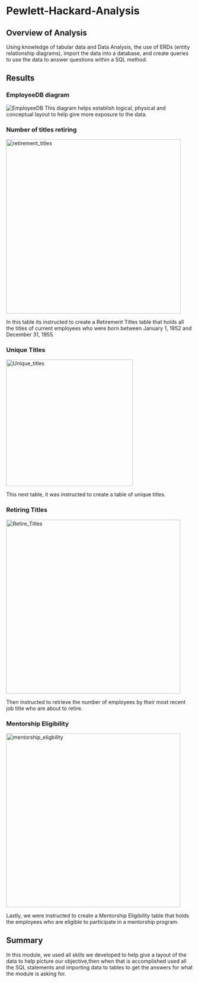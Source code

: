 # Pewlett-Hackard-Analysis

## Overview of Analysis
Using knowledge of tabular data and Data Analysis, the use of ERDs (entity relationship diagrams), import the data into a database, and create queries to use the data to answer questions within a SQL method.

## Results

### EmployeeDB diagram
![EmployeeDB](https://user-images.githubusercontent.com/86085982/130370169-ab0b22fd-1518-47c6-833c-61a3717e1625.png)
This diagram helps establish logical, physical and conceptual layout to help give more exposure to the data. 

### Number of titles retiring 
<img width="471" alt="retirement_titles" src="https://user-images.githubusercontent.com/86085982/130370164-f92310e8-768a-44a2-b693-1082182fff22.png">

In this table its instructed to create a Retirement Titles table that holds all the titles of current employees who were born between January 1, 1952 and December 31, 1955. 

### Unique Titles
<img width="342" alt="Unique_titles" src="https://user-images.githubusercontent.com/86085982/130370236-b28f2f1c-6ae3-420c-815f-e7c6590cbe18.png">

This next table, it was instructed to create a table of unique titles.

### Retiring Titles
<img width="470" alt="Retire_Titles" src="https://user-images.githubusercontent.com/86085982/130373257-00a83ba1-3d6c-49dd-acba-a69778df2415.png">

Then instructed to retrieve the number of employees by their most recent job title who are about to retire.

### Mentorship Eligibility
<img width="470" alt="mentorship_eligbility" src="https://user-images.githubusercontent.com/86085982/130373369-59f690cd-530a-46fe-b475-1b34564e7496.png">

Lastly, we were instructed to create a Mentorship Eligibility table that holds the employees who are eligible to participate in a mentorship program.

## Summary

In this module, we used all skills we developed to help give a layout of the data to help picture our objective,then when that is accomplished used all the SQL statements and importing data to tables to get the answers for what the module is asking for. 
